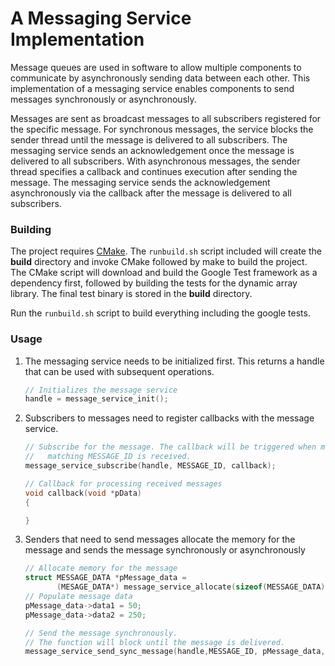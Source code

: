 # A Messaging Service Implementation

Message queues are used in software to allow multiple components to communicate by asynchronously sending data between each other. This implementation of a messaging service enables components to send messages synchronously or asynchronously. 

Messages are sent as broadcast messages to all subscribers registered for the specific message. For synchronous messages, the service blocks the sender thread until the message is delivered to all subscribers. The messaging service sends an acknowledgement once the message is delivered to all subscribers. With asynchronous messages, the sender thread specifies a callback and continues execution after sending the message. The messaging service sends the acknowledgement asynchronously via the callback after the message is delivered to all subscribers.

### Building

The project requires [CMake](https://cmake.org). The `runbuild.sh` script included will create the **build** directory and invoke CMake followed by make to build the project. The CMake script will download and build the Google Test framework as a dependency first, followed by building the tests for the dynamic array library. The final test binary is stored in the **build** directory.

Run the `runbuild.sh` script to build everything including the google tests.

### Usage

1. The messaging service needs to be initialized first. This returns a handle that can be used with subsequent operations.

    ```c
    // Initializes the message service
    handle = message_service_init(); 
    ```

2. Subscribers to messages need to register callbacks with the message service.

    ```c
    // Subscribe for the message. The callback will be triggered when message
    //   matching MESSAGE_ID is received.
    message_service_subscribe(handle, MESSAGE_ID, callback);
    ```

    ```c
    // Callback for processing received messages
    void callback(void *pData)
    {

    }
    ```

3. Senders that need to send messages allocate the memory for the message and sends the message synchronously or asynchronously

    ```c
    // Allocate memory for the message
    struct MESSAGE_DATA *pMessage_data = 
           (MESAGE_DATA*) message_service_allocate(sizeof(MESSAGE_DATA));
    // Populate message data
    pMessage_data->data1 = 50;
    pMessage_data->data2 = 250;

    // Send the message synchronously. 
    // The function will block until the message is delivered.
    message_service_send_sync_message(handle,MESSAGE_ID, pMessage_data, sizeof(MESSAGE_DATA));
    ```

